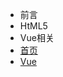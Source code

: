 - 前言
- HtML5
  <!-- - [首页](README.md)
  - [Vue](nav.md) -->
-  Vue相关
  - [首页](README.md)
  - [Vue](nav.md)